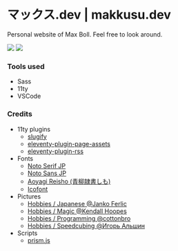 # マックス.dev | makkusu.dev

Personal website of Max Boll. Feel free to look around.

![](https://img.shields.io/badge/version-v1.0.0-brightgreen)
![](https://img.shields.io/badge/updated-24.02.2022-brightgreen)

### Tools used

- Sass
- 11ty
- VSCode

### Credits

- 11ty plugins
    - [slugify](https://www.npmjs.com/package/@sindresorhus/slugify)
    - [eleventy-plugin-page-assets](https://github.com/maxboeck/eleventy-plugin-page-assets)
    - [eleventy-plugin-rss](https://www.11ty.dev/docs/plugins/rss/)
- Fonts
    - [Noto Serif JP](https://fonts.google.com/noto/specimen/Noto+Serif+JP)
    - [Noto Sans JP](https://fonts.google.com/noto/specimen/Noto+Sans+JP)
    - [Aoyagi Reisho (青柳隷書しも)](http://opentype.jp/aoyagireisho.htm)
    - [Icofont](https://icofont.com)
- Pictures
    - [Hobbies / Japanese @Janko Ferlic](https://www.pexels.com/photo/turned-on-street-light-590478/)
    - [Hobbies / Magic @Kendall Hoopes](https://www.pexels.com/photo/close-up-photo-of-playing-cards-1796794/)
    - [Hobbies / Programming @cottonbro](https://www.pexels.com/photo/boy-in-white-t-shirt-sitting-on-chair-in-front-of-computer-4709285/)
    - [Hobbies / Speedcubing @Игорь Альшин](https://www.pexels.com/photo/rubik-s-cube-on-book-2873277/)
- Scripts
    - [prism.js](https://prismjs.com)
